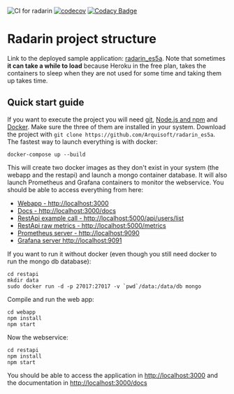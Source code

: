 ![CI for radarin](https://github.com/arquisoft/radarin_es5a/workflows/CI%20for%20radarin/badge.svg)
[![codecov](https://codecov.io/gh/Arquisoft/radarin_es5a/branch/master/graph/badge.svg?token=3IXSPSfYNv)](https://codecov.io/gh/Arquisoft/radarin_es5a)
[![Codacy Badge](https://app.codacy.com/project/badge/Grade/d505e05fec3d49a8874db6e2b13c98d5)](https://www.codacy.com/gh/Arquisoft/radarin_es5a/dashboard?utm_source=github.com&amp;utm_medium=referral&amp;utm_content=Arquisoft/radarin_es5a&amp;utm_campaign=Badge_Grade)

# Radarin project structure
Link to the deployed sample application: [radarin_es5a](https://radarin_es5awebapp.herokuapp.com/). Note that sometimes **it can take a while to load** because Heroku in the free plan, takes the containers to sleep when they are not used for some time and taking them up takes time.

## Quick start guide
If you want to execute the project you will need [git](https://git-scm.com/downloads), [Node.js and npm](https://www.npmjs.com/get-npm) and [Docker](https://docs.docker.com/get-docker/). Make sure the three of them are installed in your system. Download the project with `git clone https://github.com/Arquisoft/radarin_es5a`. The fastest way to launch everything is with docker:
```
docker-compose up --build
```
This will create two docker images as they don't exist in your system (the webapp and the restapi) and launch a mongo container database. It will also launch Prometheus and Grafana containers to monitor the webservice. You should be able to access everything from here:
 - [Webapp - http://localhost:3000](http://localhost:3000)
 - [Docs - http://localhost:3000/docs](http://localhost:3000/docs)
 - [RestApi example call - http://localhost:5000/api/users/list](http://localhost:5000/api/users/list)
 - [RestApi raw metrics - http://localhost:5000/metrics](http://localhost:5000/metrics)
 - [Prometheus server - http://localhost:9090](http://localhost:9090)
 - [Grafana server http://localhost:9091](http://localhost:9091)
 
If you want to run it without docker (even though you still need docker to run the mongo db database):
```
cd restapi
mkdir data
sudo docker run -d -p 27017:27017 -v `pwd`/data:/data/db mongo
```
Compile and run the web app:
```
cd webapp
npm install
npm start
```
Now the webservice:
```
cd restapi
npm install
npm start
```
You should be able to access the application in [http://localhost:3000](http://localhost:3000) and the documentation in [http://localhost:3000/docs](http://localhost:3000/docs)

